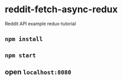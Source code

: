 # reddit-fetch-async-redux
Reddit API example redux-tutorial

## `npm install`

## `npm start`

## open `localhost:8080`
